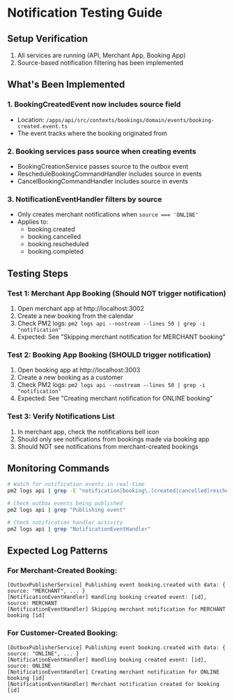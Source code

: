 # Notification Testing Guide

## Setup Verification

1. All services are running (API, Merchant App, Booking App)
2. Source-based notification filtering has been implemented

## What's Been Implemented

### 1. BookingCreatedEvent now includes source field
- Location: `/apps/api/src/contexts/bookings/domain/events/booking-created.event.ts`
- The event tracks where the booking originated from

### 2. Booking services pass source when creating events
- BookingCreationService passes source to the outbox event
- RescheduleBookingCommandHandler includes source in events
- CancelBookingCommandHandler includes source in events

### 3. NotificationEventHandler filters by source
- Only creates merchant notifications when `source === 'ONLINE'`
- Applies to:
  - booking.created
  - booking.cancelled
  - booking.rescheduled
  - booking.completed

## Testing Steps

### Test 1: Merchant App Booking (Should NOT trigger notification)
1. Open merchant app at http://localhost:3002
2. Create a new booking from the calendar
3. Check PM2 logs: `pm2 logs api --nostream --lines 50 | grep -i "notification"`
4. Expected: See "Skipping merchant notification for MERCHANT booking"

### Test 2: Booking App Booking (SHOULD trigger notification)
1. Open booking app at http://localhost:3003
2. Create a new booking as a customer
3. Check PM2 logs: `pm2 logs api --nostream --lines 50 | grep -i "notification"`
4. Expected: See "Creating merchant notification for ONLINE booking"

### Test 3: Verify Notifications List
1. In merchant app, check the notifications bell icon
2. Should only see notifications from bookings made via booking app
3. Should NOT see notifications from merchant-created bookings

## Monitoring Commands

```bash
# Watch for notification events in real-time
pm2 logs api | grep -E "notification|booking\.(created|cancelled|rescheduled)|source:"

# Check outbox events being published
pm2 logs api | grep "Publishing event"

# Check notification handler activity
pm2 logs api | grep "NotificationEventHandler"
```

## Expected Log Patterns

### For Merchant-Created Booking:
```
[OutboxPublisherService] Publishing event booking.created with data: { source: "MERCHANT", ... }
[NotificationEventHandler] Handling booking created event: [id], source: MERCHANT
[NotificationEventHandler] Skipping merchant notification for MERCHANT booking [id]
```

### For Customer-Created Booking:
```
[OutboxPublisherService] Publishing event booking.created with data: { source: "ONLINE", ... }
[NotificationEventHandler] Handling booking created event: [id], source: ONLINE
[NotificationEventHandler] Creating merchant notification for ONLINE booking [id]
[NotificationEventHandler] Merchant notification created for booking [id]
```
